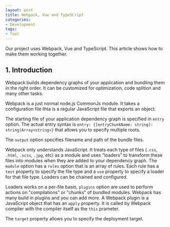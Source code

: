 ```yaml
---
layout: post
title: Webpack, Vue and TypeSCript
categories:
- Development
tags:
- Tool
---
```


Our project uses Webpack, Vue and TypeScript. This article shows how to make them working together. 

## 1. Introduction
Webpack builds dependency graphs of your application and bundling them in the right order. It can be customized for optimization, code splition and many other tasks.  

Webpack is a just normal node.js CommonJs module. It takes a configuration file thta is a regular JavaScript file that exports an object. 

The starting file of your application dependency graph is specified in `entry` option. The actual entry syntax is `entry: {[entryChunkName: string]: string|Array<string>}` that allows you to specify multiple roots. 

The `output` option specifies filename and path of the bundle files. 

Webpack only understands JavaScript. It treats each type of files (`.css`, `.html`, `.scss`, `.jpg`, etc) as a module and uses "loaders" to transform these files into modules when they are added to your dependency graph. The `module` option has a `rules` option that is an array of rules. Each rule has a `test` property to specify the file type and a `use` property to specify a loader for that file type. Loaders can be chained and configured.   

Loaders works on a per-file basis, `plugins` option are used to perform actions on "compilations" or "chunks" of bundled modules. Webpack has many build in plugins and you can add more. A Webpack plugin is a JavaScript object that has an `apply` property. It is called by Webpack compiler with the compiler itself as the `this` prameter. 

The `target` property allows you to specify the deployment target. 